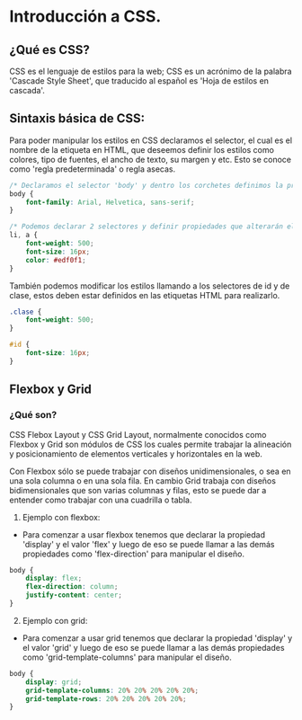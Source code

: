# Introducción a CSS.

## ¿Qué es CSS?

CSS es el lenguaje de estilos para la web; CSS es un acrónimo de la palabra 'Cascade Style Sheet', que traducido al español es 'Hoja de estilos en cascada'.

## Sintaxis básica de CSS:

Para poder manipular los estilos en CSS declaramos el selector, el cual es el nombre de la etiqueta en HTML, que deseemos definir los estilos como colores, tipo de fuentes, el ancho de texto, su margen y etc. Esto se conoce como 'regla predeterminada' o regla asecas.

```css
/* Declaramos el selector 'body' y dentro los corchetes definimos la propiedad 'font-family'. */
body {
    font-family: Arial, Helvetica, sans-serif;
}

/* Podemos declarar 2 selectores y definir propiedades que alterarán el diseño en ambos. En este caso modificamos el peso y el tamaño del texto y el color. */
li, a {
    font-weight: 500;
    font-size: 16px;
    color: #edf0f1;
}
```

También podemos modificar los estilos llamando a los selectores de id y de clase, estos deben estar definidos en las etiquetas HTML para realizarlo.

```css
.clase {
    font-weight: 500;
}

#id {
    font-size: 16px;
}
```

## Flexbox y Grid

### ¿Qué son?

CSS Flebox Layout y CSS Grid Layout, normalmente conocidos como Flexbox y Grid son módulos de CSS los cuales permite trabajar la alineación y posicionamiento de elementos verticales y horizontales en la web.

Con Flexbox sólo se puede trabajar con diseños unidimensionales, o sea en una sola columna o en una sola fila. En cambio Grid trabaja con diseños bidimensionales que son varias columnas y filas, esto se puede dar a entender como trabajar con una cuadrilla o tabla.

1. Ejemplo con flexbox:

- Para comenzar a usar flexbox tenemos que declarar la propiedad 'display' y el valor 'flex' y luego de eso se puede llamar a las demás propiedades como 'flex-direction' para manipular el diseño.


```css
body {
    display: flex;
    flex-direction: column;
    justify-content: center;
}
```

2. Ejemplo con grid:

- Para comenzar a usar grid tenemos que declarar la propiedad 'display' y el valor 'grid' y luego de eso se puede llamar a las demás propiedades como 'grid-template-columns' para manipular el diseño.

```css
body {
    display: grid;
    grid-template-columns: 20% 20% 20% 20% 20%;
    grid-template-rows: 20% 20% 20% 20% 20%;
}
```

